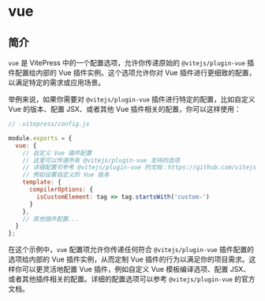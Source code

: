 # vue

## 简介

`vue` 是 VitePress 中的一个配置选项，允许你传递原始的 `@vitejs/plugin-vue` 插件配置给内部的 Vue 插件实例。这个选项允许你对 Vue 插件进行更细致的配置，以满足特定的需求或应用场景。

举例来说，如果你需要对 `@vitejs/plugin-vue` 插件进行特定的配置，比如自定义 Vue 的版本、配置 JSX、或者其他 Vue 插件相关的配置，你可以这样使用：

```javascript
// .vitepress/config.js

module.exports = {
  vue: {
    // 自定义 Vue 插件配置
    // 这里可以传递所有 @vitejs/plugin-vue 支持的选项
    // 详细配置可参考 @vitejs/plugin-vue 的文档：https://github.com/vitejs/vite/tree/main/packages/plugin-vue
    // 例如设置自定义的 Vue 版本
    template: {
      compilerOptions: {
        isCustomElement: tag => tag.startsWith('custom-')
      }
    },
    // 其他插件配置...
  }
};
```

在这个示例中，`vue` 配置项允许你传递任何符合 `@vitejs/plugin-vue` 插件配置的选项给内部的 Vue 插件实例，从而定制 Vue 插件的行为以满足你的项目需求。这样你可以更灵活地配置 Vue 插件，例如自定义 Vue 模板编译选项、配置 JSX、或者其他插件相关的配置。详细的配置选项可以参考 `@vitejs/plugin-vue` 的官方文档。
